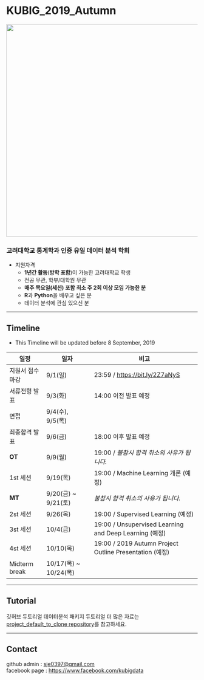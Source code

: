 # KUBIG_2019_Autumn
<p align="center">
  <img width=560 src="https://user-images.githubusercontent.com/33321949/62995357-287d0100-be9b-11e9-971f-f286e7418e32.jpg">
</p>



### 고려대학교 통계학과 인증 유일 데이터 분석 학회
* 지원자격
  - **1년간 활동**(**방학 포함**)이 가능한 고려대학교 학생
  - 전공 무관, 학부/대학원 무관
  - **매주 목요일(세션) 포함 최소 주 2회 이상 모임 가능한 분**
  - **R**과 **Python**을 배우고 싶은 분
  - 데이터 분석에 관심 있으신 분

--------------------------------------------------
## Timeline
- This Timeline will be updated before 8 September, 2019

| 일정                    |  일자 | 비고                                |
| ------------------- | -------------|-------------------------- |
| 지원서 접수 마감 | 9/1(일) | 23:59 / https://bit.ly/2Z7aNyS |
| 서류전형 발표 | 9/3(화) | 14:00 이전 발표 예정               |
| 면접 | 9/4(수), 9/5(목) |                               |
| 최종합격 발표 | 9/6(금) | 18:00 이후 발표 예정            |
| **OT** | 9/9(월) | 19:00 / *불참시 합격 취소의 사유가 됩니다.* |
| 1st 세션 | 9/19(목) | 19:00 / Machine Learning 개론 (예정) |
| **MT** | 9/20(금) ~ 9/21(토) | *불참시 합격 취소의 사유가 됩니다.*|
| 2st 세션 | 9/26(목) | 19:00 / Supervised Learning (예정) |
| 3st 세션 | 10/4(금) | 19:00 / Unsupervised Learning and Deep Learning (예정) |
| 4st 세션 | 10/10(목) | 19:00 / 2019 Autumn Project Outline Presentation (예정) |
| Midterm break | 10/17(목) ~ 10/24(목) |        |

-----------------------------------------------------
## Tutorial
깃허브 듀토리얼
데이터분석 패키지 듀토리얼
더 많은 자료는 [project_default_to_clone repository](https://https://github.com/KU-BIG/project_default_to_clone)를 참고하세요.

-----------------------------------------------------
## Contact
github admin : sje0397@gmail.com  
facebook page : https://www.facebook.com/kubigdata
